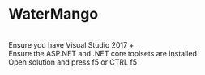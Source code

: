 # WaterMango
<br/> Ensure you have Visual Studio 2017 +
<br/> Ensure the ASP.NET and .NET core toolsets are installed 
<br/> Open solution and press f5 or CTRL f5 